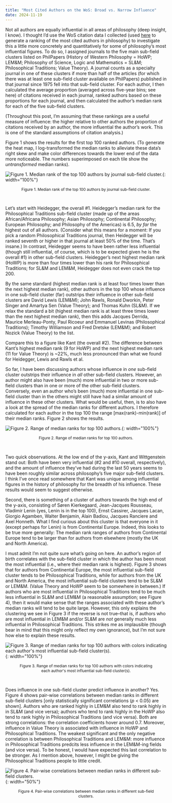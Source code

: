 ```yaml
---
title: "Most Cited Authors on the WoS: Broad vs. Narrow Influence"
date: 2024-11-19
---
```


Not all authors are equally influential in all areas of philosophy (deep insight, I know). I thought I’d use the WoS citation data I collected (used [here](https://prehren.github.io/something-of-crunch/2024/11/13/top-wos-authors.html) to generate a ranking of the most cited authors in philosophy) to investigate this a little more concretely and quantitatively for some of philosophy’s most influential figures. To do so, I assigned journals to the five main sub-field clusters listed on PhilPapers (History of Western Philosophy = HoWP; LEM&M; Philosophy of Science, Logic and Mathematics = SL&M; Philosophical Traditions; Value Theory). A journal counts as a specialty journal in one of these clusters if more than half of the articles (for which there was at least one sub-field cluster available on PhilPapers) published in that journal since 1975 fell into that sub-field cluster. For each author, I then calculated the average proportion (averaged across five-year bins; see here) of citations received in each journal, ranked authors based on these proportions for each journal, and then calculated the author’s median rank for each of the five sub-field clusters.

(Throughout this post, I’m assuming that these rankings are a useful measure of influence: the higher relative to other authors the proportion of citations received by an author, the more influential the author’s work. This is one of the standard assumptions of citation analysis.)

Figure 1 shows the results for the first top 100 ranked authors. (To generate the heat map, I log-transformed the median ranks to alleviate these data’s right skew and make color differences towards the lower end of the data more noticeable. The numbers superimposed on each tile show the _untransformed_ median ranks).

![Figure 1. Median rank of the top 100 authors by journal sub-field cluster.]({{site.url}}/something-of-crunch/assets/images/2024-11-19/fig1.png){: width="100%"}
<p style="text-align:center; font-size: 0.85em; padding-right: 30px; padding-left: 30px;">Figure 1. Median rank of the top 100 authors by journal sub-field cluster.</p>
<br>

Let’s start with Heidegger, the overall #1. Heidegger’s median rank for the Philosophical Traditions sub-field cluster (made up of the areas African/Africana Philosophy; Asian Philosophy; Continental Philosophy; European Philosophy; and Philosophy of the Americas) is 6.5, _by far_ the highest out of all authors. (Consider what this means for a moment: If you pick a random Philosophical Traditions journal, then Heidegger will be ranked seventh or higher in that journal at least 50% of the time. That’s insane.) In contrast, Heidegger seems to have been rather less influential (though still influential, of course, which is to be expected given he is the overall #1) in other sub-field clusters. Heidegger’s next highest median rank (HoWP) is more than four times lower than his rank for Philosophical Traditions; for SL&M and LEM&M, Heidegger does not even crack the top 200.

By the same standard (highest median rank is at least four times lower than the next highest median rank), other authors in the top 100 whose influence in one sub-field cluster (far) outstrips their influence in other sub-field clusters are David Lewis (LEM&M); John Rawls, Ronald Dworkin, Peter Singer and Amartya Sen (Value Theory); and Thomas Kuhn (SL&M). If we relax the standard a bit (highest median rank is at least three times lower than the next highest median rank), then this adds Jacques Derrida, Maurice Merleau-Ponty, Paul Ricoeur and Emmanuel Levinas (Philosophical Traditions); Timothy Williamson and Fred Dretske (LEM&M); and Robert Nozick (Value Theory) to the list.

Compare this to a figure like Kant (the overall #2). The difference between Kant’s highest median rank (9 for HoWP) and the next highest median rank (11 for Value Theory) is ~22%, much less pronounced than what we found for Heidegger, Lewis and Rawls et al.

So far, I have been discussing authors whose influence in _one_ sub-field cluster outstrips their influence in _all_ other sub-field clusters. However, an author might also have been (much) more influential in two or more sub-field clusters than in one or more of the other sub-field clusters. Conversely, even an author who’s been (much) more influential in one sub-field cluster than in the others might still have had a similar amount of influence in these other clusters. What would be useful, then, is to also have a look at the spread of the median ranks for different authors. I therefore calculated for each author in the top 100 the range [max(rank)-min(rank)] of their median ranks. Figure 2 shows the results.

![Figure 2. Range of median ranks for top 100 authors.]({{site.url}}/something-of-crunch/assets/images/2024-11-19/fig2.png){: width="100%"}
<p style="text-align:center; font-size: 0.85em; padding-right: 30px; padding-left: 30px;">Figure 2. Range of median ranks for top 100 authors.</p>
<br>

Two quick observations. At the low end of the y-axis, Kant and Wittgenstein stand out: Both have been very influential (#2 and #10 overall, respectively), and the amount of influence they’ve had during the last 50 years seems to have been roughly similar across philosophy’s five major sub-field clusters. I think I’ve once read somewhere that Kant was unique among influential figures in the history of philosophy for the breadth of his influence. These results would seem to suggest otherwise.

Second, there is something of a cluster of authors towards the high end of the y-axis, consisting of Søren Kierkegaard, Jean-Jacques Rousseau, Vladimir Lenin (yes, Lenin is in the top 100), Ernst Cassirer, Jacques Lacan, Giorgio Agamben, Walter Benjamin, Alain Badiou, Jacques Ranciere and Axel Honneth. What I find curious about this cluster is that everyone in it (except perhaps for Lenin) is from Continental Europe. Indeed, this looks to be true more generally: The median rank ranges of authors from Continental Europe tend to be larger than for authors from elsewhere (mostly the UK and North America).

I must admit I’m not quite sure what’s going on here. An author’s region of birth correlates with the sub-field cluster in which the author has been most the most influential (i.e., where their median rank is highest). Figure 3 shows that for authors from Continental Europe, the most influential sub-field cluster tends to be Philosophical Traditions, while for authors from the UK and North America, the most influential sub-field clusters tend to be SL&M or LEM&M. (Value Theory and HoWP seem to be somewhere in between.) If authors who are most influential in Philosophical Traditions tend to be much less influential in SL&M and LEM&M (a reasonable assumption; see Figure 4), then it would make sense that the ranges associated with these author’s median ranks will tend to be quite large. However, this only explains the clustering we see in Figure 3 if the reverse is not true–that is, if authors who are most influential in LEM&M and/or SL&M are _not_ generally much less influential in Philosophical Traditions. This strikes me as implausible (though bear in mind that this might only reflect my own ignorance), but I’m not sure how else to explain these results.

![Figure 3. Range of median ranks for top 100 authors with colors indicating each author's most influential sub-field cluster(s).]({{site.url}}/something-of-crunch/assets/images/2024-11-19/fig3.png){: width="100%"}
<p style="text-align:center; font-size: 0.85em; padding-right: 30px; padding-left: 30px;">Figure 3. Range of median ranks for top 100 authors with colors indicating each author's most influential sub-field cluster(s).</p>
<br>

Does influence in one sub-field cluster predict influence in another? Yes. Figure 4 shows pair-wise correlations between median ranks in different sub-field clusters [only statistically significant correlations (_p_ < 0.05) are shown]. Authors who are ranked highly in LEM&M also tend to rank highly in in SL&M (and vice versa); authors who tend to rank highly in the HoWP also tend to rank highly in Philosophical Traditions (and vice versa). Both are strong correlations: the correlation coefficients hover around 0.7. Moreover, influence in Value Theory is associated with influence in HoWP and Philosophical Traditions. The weakest significant and the only negative correlation is between Philosophical Traditions and LEM&M: more influence in Philosophical Traditions predcits less influence in the LEM&M-ing fields (and vice versa). To be honest, I would have expected this last correlation to be stronger. As I mention above, however, I might be giving the Philosophical Traditions people to little credit.

![Figure 4. Pair-wise correlations between median ranks in different sub-field clusters.]({{site.url}}/something-of-crunch/assets/images/2024-11-19/fig4.png){: width="50%"}
<p style="text-align:center; font-size: 0.85em; padding-right: 30px; padding-left: 30px;">Figure 4. Pair-wise correlations between median ranks in different sub-field clusters.</p>
<br>





